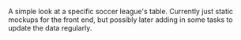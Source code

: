 A simple look at a specific soccer league's table. Currently just static mockups for the front end, but possibly later adding in some tasks to update the data regularly.
